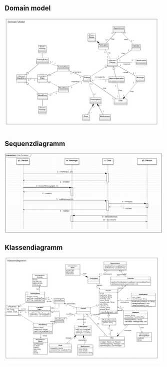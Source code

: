 ## Domain model

![Domain model](01_domainModel/domainModel.jpg "Domain model")

## Sequenzdiagramm

![Sequenzdiagramm](02_sequenceDiagram/sequenceDiagram.jpg "Sequenzdiagramm")

## Klassendiagramm

![Klassendiagramm](03_classDiagram/classDiagram.jpg "Klassendiagramm")